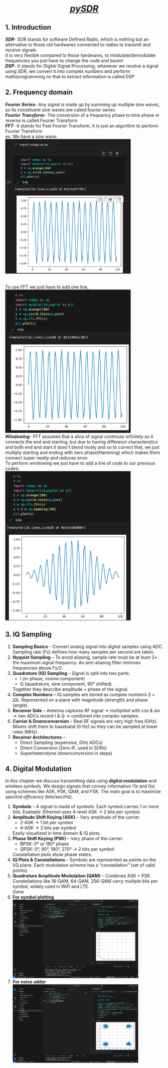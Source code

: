<h1 align="center"> <b><i><u> pySDR</u></i></b></h1>
<h2>1. Introduction</h2>
<p><b><i>SDR</i></b>- SDR stands for software Defined Radio, which is nothing but an alternative to those old hardwares connected to radios to transmit and receive signals<br> It is very flexible compared to those hardwares, to modulate/demodulate frequencies you just have to change the code and boom! <br>
<b><i>DSP</i></b>- It stands for Digital Signal Processing, whenever we receive a signal using SDR, we convert it into complex numbers and perform math/programming on that to extract information is called DSP
<h2>2. Frequency domain</h2>
<p><b><i>Fourier Series</i></b>- Any signal is made up by summing up multiple sine waves, so its constituent sine waves are called fourier series<br>
<b><i>Fourier Transform</i></b>- The conversion of a frequency phase to time phase or reverse is called Fourier Transform<br>
<b><i>FFT</i></b>- It stands for Fast Fourier Transform, It is just an algorithm to perform Fourier Transform <br>
 ex. We have a sine wave:<br>
<img src="sin-wave.png" alt="Alt Text" width="400"/>


<br> To use FFT we just have to add one line, <br>
<img src="fft.png" alt="Alt Text" width="400"/><br>
<b><i>Windowing</i></b>- FFT assumes that a slice of signal continues infinitely so it connects the end and starting, but due to having differenct characterstics and both end and start it does't blend nicely and so to correct that, we just multiply starting and ending with zero phase(Hamming) which makes them connect super neatly and reduces error.<br>
To perform windowing we just have to add a line of code to our previous codes: <br>
<img src="windowing.png" alt="Alt Text" width="400"/><br>
<h2>3. IQ Sampling</h2>
<ol>
  <li><b>Sampling Basics</b> – Convert analog signal into digital samples using ADC. Sampling rate (<i>Fs</i>) defines how many samples per second are taken.</li>
  
  <li><b>Nyquist Sampling</b> – To avoid aliasing, sample rate must be at least 2× the maximum signal frequency. An anti-aliasing filter removes frequencies above <i>Fs/2</i>.</li>
  
  <li><b>Quadrature (IQ) Sampling</b> – Signal is split into two parts: 
    <ul>
      <li>I (in-phase, cosine component)</li>
      <li>Q (quadrature, sine component, 90° shifted)</li>
    </ul>
    Together they describe amplitude + phase of the signal.</li>
  
  <li><b>Complex Numbers</b> – IQ samples are stored as complex numbers (<i>I + jQ</i>). Represented on a plane with magnitude (strength) and phase (angle).</li>
  
  <li><b>Receiver Side</b> – Antenna captures RF signal → multiplied with cos & sin → two ADCs record I & Q → combined into complex samples.</li>
  
  <li><b>Carrier & Downconversion</b> – Real RF signals are very high freq (GHz). Mixers shift them to baseband (0 Hz) so they can be sampled at lower rates (MHz).</li>
  
  <li><b>Receiver Architectures</b> – 
    <ul>
      <li>Direct Sampling (expensive, GHz ADCs)</li>
      <li>Direct Conversion (Zero-IF, used in SDRs)</li>
      <li>Superheterodyne (downconversion in steps)</li>
    </ul>
  </li>
  
 </ol>
<h2>4. Digital Modulation</h2>
<p>In this chapter we discuss transmitting data using <b>digital modulation</b> and wireless symbols. We design signals that convey information (1s and 0s) using schemes like ASK, PSK, QAM, and FSK. The main goal is to maximize <i>spectral efficiency</i> (bits/sec/Hz).</p>

<ol>
  <li><b>Symbols</b> – A signal is made of <i>symbols</i>. Each symbol carries 1 or more bits. Example: Ethernet uses 4-level ASK → 2 bits per symbol.</li>

  <li><b>Amplitude Shift Keying (ASK)</b> – Vary amplitude of the carrier. 
    <ul>
      <li>2-ASK → 1 bit per symbol</li>
      <li>4-ASK → 2 bits per symbol</li>
    </ul>
    Easily visualized in time domain & IQ plots.</li>

  <li><b>Phase Shift Keying (PSK)</b> – Vary phase of the carrier. 
    <ul>
      <li>BPSK: 0° or 180° phase</li>
      <li>QPSK: 0°, 90°, 180°, 270° → 2 bits per symbol</li>
    </ul>
    Constellation plots show phase states.</li>

  <li><b>IQ Plots & Constellations</b> – Symbols are represented as points on the I/Q plane. Each modulation scheme has a “constellation” (set of valid points).</li>

  <li><b>Quadrature Amplitude Modulation (QAM)</b> – Combines ASK + PSK. Constellations like 16-QAM, 64-QAM, 256-QAM carry multiple bits per symbol, widely used in WiFi and LTE.</li>Gene

  <li><b>For symbol plotting</b> 
   <img src="modulation1.png" alt="Alt Text" width="400"/>
  </li>
  <li><b>For noise adder</b> 
   <img src="noise1.png" alt="Alt Text" width="400"/>
  </li>
</ol>
</ol>

